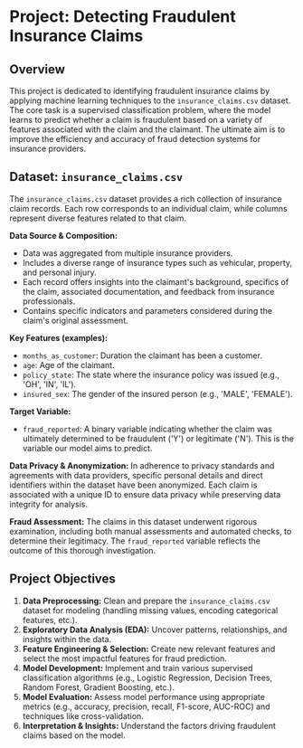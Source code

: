 # Project: Detecting Fraudulent Insurance Claims

## Overview

This project is dedicated to identifying fraudulent insurance claims by applying machine learning techniques to the `insurance_claims.csv` dataset. The core task is a supervised classification problem, where the model learns to predict whether a claim is fraudulent based on a variety of features associated with the claim and the claimant. The ultimate aim is to improve the efficiency and accuracy of fraud detection systems for insurance providers.

## Dataset: `insurance_claims.csv`

The `insurance_claims.csv` dataset provides a rich collection of insurance claim records. Each row corresponds to an individual claim, while columns represent diverse features related to that claim.

**Data Source & Composition:**
* Data was aggregated from multiple insurance providers.
* Includes a diverse range of insurance types such as vehicular, property, and personal injury.
* Each record offers insights into the claimant's background, specifics of the claim, associated documentation, and feedback from insurance professionals.
* Contains specific indicators and parameters considered during the claim's original assessment.

**Key Features (examples):**
* `months_as_customer`: Duration the claimant has been a customer.
* `age`: Age of the claimant.
* `policy_state`: The state where the insurance policy was issued (e.g., 'OH', 'IN', 'IL').
* `insured_sex`: The gender of the insured person (e.g., 'MALE', 'FEMALE').

**Target Variable:**
* `fraud_reported`: A binary variable indicating whether the claim was ultimately determined to be fraudulent ('Y') or legitimate ('N'). This is the variable our model aims to predict.

**Data Privacy & Anonymization:**
In adherence to privacy standards and agreements with data providers, specific personal details and direct identifiers within the dataset have been anonymized. Each claim is associated with a unique ID to ensure data privacy while preserving data integrity for analysis.

**Fraud Assessment:**
The claims in this dataset underwent rigorous examination, including both manual assessments and automated checks, to determine their legitimacy. The `fraud_reported` variable reflects the outcome of this thorough investigation.

## Project Objectives
1.  **Data Preprocessing:** Clean and prepare the `insurance_claims.csv` dataset for modeling (handling missing values, encoding categorical features, etc.).
2.  **Exploratory Data Analysis (EDA):** Uncover patterns, relationships, and insights within the data.
3.  **Feature Engineering & Selection:** Create new relevant features and select the most impactful features for fraud prediction.
4.  **Model Development:** Implement and train various supervised classification algorithms (e.g., Logistic Regression, Decision Trees, Random Forest, Gradient Boosting, etc.).
5.  **Model Evaluation:** Assess model performance using appropriate metrics (e.g., accuracy, precision, recall, F1-score, AUC-ROC) and techniques like cross-validation.
6.  **Interpretation & Insights:** Understand the factors driving fraudulent claims based on the model.
